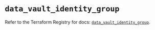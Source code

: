 # `data_vault_identity_group`

Refer to the Terraform Registry for docs: [`data_vault_identity_group`](https://registry.terraform.io/providers/hashicorp/vault/4.3.0/docs/data-sources/identity_group).
